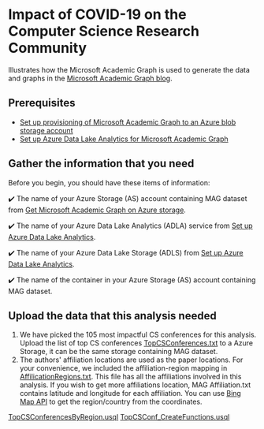 # Impact of COVID-19 on the Computer Science Research Community

Illustrates how the Microsoft Academic Graph is used to generate the data and graphs in the [Microsoft Academic Graph blog](https://www.microsoft.com/en-us/research/project/academic/articles/impact-of-covid-19-on-computer-science-research-community/). 

## Prerequisites
* [Set up provisioning of Microsoft Academic Graph to an Azure blob storage account](https://docs.microsoft.com/en-us/academic-services/graph/get-started-setup-provisioning?branch=index-build-commands-launch)
* [Set up Azure Data Lake Analytics for Microsoft Academic Graph](https://docs.microsoft.com/en-us/academic-services/graph/get-started-setup-azure-data-lake-analytics?branch=index-build-commands-launch)

## Gather the information that you need

Before you begin, you should have these items of information:

  :heavy_check_mark:  The name of your Azure Storage (AS) account containing MAG dataset from [Get Microsoft Academic Graph on Azure storage](get-started-setup-provisioning.md#note-azure-storage-account-name-and-primary-key).

   :heavy_check_mark:  The name of your Azure Data Lake Analytics (ADLA) service from [Set up Azure Data Lake Analytics](get-started-setup-azure-data-lake-analytics.md#create-azure-data-lake-analytics-account).

   :heavy_check_mark:  The name of your Azure Data Lake Storage (ADLS) from [Set up Azure Data Lake Analytics](get-started-setup-azure-data-lake-analytics.md#create-azure-data-lake-analytics-account).

   :heavy_check_mark:  The name of the container in your Azure Storage (AS) account containing MAG dataset.
   
## Upload the data that this analysis needed
1. We have picked the 105 most impactful CS conferences for this analysis. Upload the list of top CS conferences  [TopCSConferences.txt](TopCSConferences.txt) to a Azure Storage, it can be the same storage containing MAG dataset.
2. The authors' affiliation locations are used as the paper locations. For your convenience, we included the affiliation-region mapping in [AffilicationRegions.txt](AffilicationRegions.txt). This file has all the affiliations involved in this analysis. If you wish to get more affiliations location, MAG Affiliation.txt contains latitude and longitude for each affiliation. You can use [Bing Map API](https://docs.microsoft.com/en-us/bingmaps/rest-services/locations/find-a-location-by-point) to get the region/country from the coordinates.



[TopCSConferencesByRegion.usql](TopCSConferencesByRegion.usql)
[TopCSConf_CreateFunctions.usql](TopCSConf_CreateFunctions.usql)
